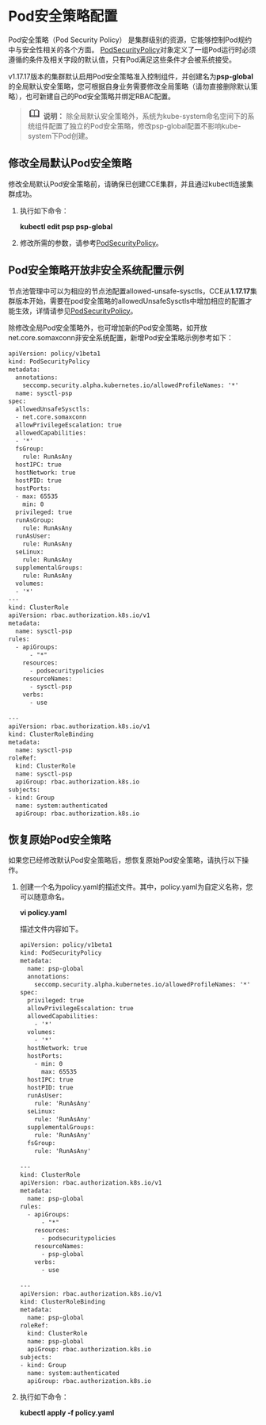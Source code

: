 # Pod安全策略配置<a name="cce_01_0275"></a>

Pod安全策略（Pod Security Policy） 是集群级别的资源，它能够控制Pod规约中与安全性相关的各个方面。  [PodSecurityPolicy](https://kubernetes.io/docs/reference/generated/kubernetes-api/v1.19/#podsecuritypolicy-v1beta1-policy)对象定义了一组Pod运行时必须遵循的条件及相关字段的默认值，只有Pod满足这些条件才会被系统接受。

v1.17.17版本的集群默认启用Pod安全策略准入控制组件，并创建名为**psp-global**的全局默认安全策略，您可根据自身业务需要修改全局策略（请勿直接删除默认策略），也可新建自己的Pod安全策略并绑定RBAC配置。

>![](public_sys-resources/icon-note.gif) **说明：** 
>除全局默认安全策略外，系统为kube-system命名空间下的系统组件配置了独立的Pod安全策略，修改psp-global配置不影响kube-system下Pod创建。

## 修改全局默认Pod安全策略<a name="section1077811013599"></a>

修改全局默认Pod安全策略前，请确保已创建CCE集群，并且通过kubectl连接集群成功。

1.  执行如下命令：

    **kubectl edit psp psp-global**

2.  修改所需的参数，请参考[PodSecurityPolicy](https://kubernetes.io/zh/docs/tasks/administer-cluster/sysctl-cluster/#podsecuritypolicy)。

## Pod安全策略开放非安全系统配置示例<a name="section155111941177"></a>

节点池管理中可以为相应的节点池配置allowed-unsafe-sysctls，CCE从**1.17.17**集群版本开始，需要在pod安全策略的allowedUnsafeSysctls中增加相应的配置才能生效，详情请参见[PodSecurityPolicy](https://kubernetes.io/zh/docs/tasks/administer-cluster/sysctl-cluster/#podsecuritypolicy)。

除修改全局Pod安全策略外，也可增加新的Pod安全策略，如开放net.core.somaxconn非安全系统配置，新增Pod安全策略示例参考如下：

```
apiVersion: policy/v1beta1
kind: PodSecurityPolicy
metadata:
  annotations:
    seccomp.security.alpha.kubernetes.io/allowedProfileNames: '*'
  name: sysctl-psp
spec:
  allowedUnsafeSysctls:
  - net.core.somaxconn
  allowPrivilegeEscalation: true
  allowedCapabilities:
  - '*'
  fsGroup:
    rule: RunAsAny
  hostIPC: true
  hostNetwork: true
  hostPID: true
  hostPorts:
  - max: 65535
    min: 0
  privileged: true
  runAsGroup:
    rule: RunAsAny
  runAsUser:
    rule: RunAsAny
  seLinux:
    rule: RunAsAny
  supplementalGroups:
    rule: RunAsAny
  volumes:
  - '*'
---
kind: ClusterRole
apiVersion: rbac.authorization.k8s.io/v1
metadata:
  name: sysctl-psp
rules:
  - apiGroups:
      - "*"
    resources:
      - podsecuritypolicies
    resourceNames:
      - sysctl-psp
    verbs:
      - use

---
apiVersion: rbac.authorization.k8s.io/v1
kind: ClusterRoleBinding
metadata:
  name: sysctl-psp
roleRef:
  kind: ClusterRole
  name: sysctl-psp
  apiGroup: rbac.authorization.k8s.io
subjects:
- kind: Group
  name: system:authenticated
  apiGroup: rbac.authorization.k8s.io
```

## 恢复原始Pod安全策略<a name="section86008121714"></a>

如果您已经修改默认Pod安全策略后，想恢复原始Pod安全策略，请执行以下操作。

1.  创建一个名为policy.yaml的描述文件。其中，policy.yaml为自定义名称，您可以随意命名。

    **vi policy.yaml**

    描述文件内容如下。

    ```
    apiVersion: policy/v1beta1
    kind: PodSecurityPolicy
    metadata:
      name: psp-global
      annotations:
        seccomp.security.alpha.kubernetes.io/allowedProfileNames: '*'
    spec:
      privileged: true
      allowPrivilegeEscalation: true
      allowedCapabilities:
        - '*'
      volumes:
        - '*'
      hostNetwork: true
      hostPorts:
        - min: 0
          max: 65535
      hostIPC: true
      hostPID: true
      runAsUser:
        rule: 'RunAsAny'
      seLinux:
        rule: 'RunAsAny'
      supplementalGroups:
        rule: 'RunAsAny'
      fsGroup:
        rule: 'RunAsAny'
     
    ---
    kind: ClusterRole
    apiVersion: rbac.authorization.k8s.io/v1
    metadata:
      name: psp-global
    rules:
      - apiGroups:
          - "*"
        resources:
          - podsecuritypolicies
        resourceNames:
          - psp-global
        verbs:
          - use
     
    ---
    apiVersion: rbac.authorization.k8s.io/v1
    kind: ClusterRoleBinding
    metadata:
      name: psp-global
    roleRef:
      kind: ClusterRole
      name: psp-global
      apiGroup: rbac.authorization.k8s.io
    subjects:
    - kind: Group
      name: system:authenticated
      apiGroup: rbac.authorization.k8s.io
    ```

2.  执行如下命令：

    **kubectl apply -f policy.yaml**


